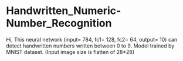 # Handwritten_Numeric-Number_Recognition
Hi, This neural network (input= 784, fc1= 128, fc2= 64, output= 10) can detect handwritten numbers written between 0 to 9. Model trained by MNIST dataset. (Input image size is flatten of 28*28)
